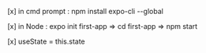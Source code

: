 [x] in cmd prompt :  npm install expo-cli --global

[x] in Node : expo init first-app => cd first-app => npm start


[x] useState = this.state 


